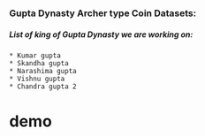 <!-- @format -->

### Gupta Dynasty Archer type Coin Datasets:

##### List of king of Gupta Dynasty we are working on:

    * Kumar gupta
    * Skandha gupta
    * Narashima gupta
    * Vishnu gupta
    * Chandra gupta 2

# demo
